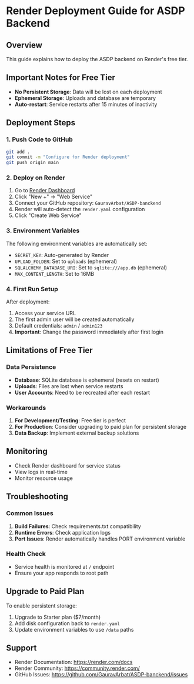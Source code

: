 # Render Deployment Guide for ASDP Backend

## Overview
This guide explains how to deploy the ASDP backend on Render's free tier.

## Important Notes for Free Tier
- **No Persistent Storage**: Data will be lost on each deployment
- **Ephemeral Storage**: Uploads and database are temporary
- **Auto-restart**: Service restarts after 15 minutes of inactivity

## Deployment Steps

### 1. Push Code to GitHub
```bash
git add .
git commit -m "Configure for Render deployment"
git push origin main
```

### 2. Deploy on Render
1. Go to [Render Dashboard](https://dashboard.render.com/)
2. Click "New +" → "Web Service"
3. Connect your GitHub repository: `GauravArbat/ASDP-banckend`
4. Render will auto-detect the `render.yaml` configuration
5. Click "Create Web Service"

### 3. Environment Variables
The following environment variables are automatically set:
- `SECRET_KEY`: Auto-generated by Render
- `UPLOAD_FOLDER`: Set to `uploads` (ephemeral)
- `SQLALCHEMY_DATABASE_URI`: Set to `sqlite:///app.db` (ephemeral)
- `MAX_CONTENT_LENGTH`: Set to 16MB

### 4. First Run Setup
After deployment:
1. Access your service URL
2. The first admin user will be created automatically
3. Default credentials: `admin` / `admin123`
4. **Important**: Change the password immediately after first login

## Limitations of Free Tier

### Data Persistence
- **Database**: SQLite database is ephemeral (resets on restart)
- **Uploads**: Files are lost when service restarts
- **User Accounts**: Need to be recreated after each restart

### Workarounds
1. **For Development/Testing**: Free tier is perfect
2. **For Production**: Consider upgrading to paid plan for persistent storage
3. **Data Backup**: Implement external backup solutions

## Monitoring
- Check Render dashboard for service status
- View logs in real-time
- Monitor resource usage

## Troubleshooting

### Common Issues
1. **Build Failures**: Check requirements.txt compatibility
2. **Runtime Errors**: Check application logs
3. **Port Issues**: Render automatically handles PORT environment variable

### Health Check
- Service health is monitored at `/` endpoint
- Ensure your app responds to root path

## Upgrade to Paid Plan
To enable persistent storage:
1. Upgrade to Starter plan ($7/month)
2. Add disk configuration back to `render.yaml`
3. Update environment variables to use `/data` paths

## Support
- Render Documentation: https://render.com/docs
- Render Community: https://community.render.com/
- GitHub Issues: https://github.com/GauravArbat/ASDP-banckend/issues
